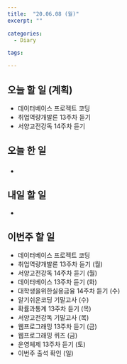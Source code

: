 ```yaml
---
title:  "20.06.08 (월)"
excerpt: ""

categories:
  - Diary

tags:

---
```


## 오늘 할 일 (계획)

- 데이터베이스 프로젝트 코딩
- 취업역량개발론 13주차 듣기
- 서양고전강독 14주차 듣기

## 오늘 한 일

- ##### 



## 내일 할 일

- 

## 이번주 할 일

- 데이터베이스 프로젝트 코딩
- 취업역량개발론 13주차 듣기 (월)
- 서양고전강독 14주차 듣기 (월)
- 데이터베이스 13주차 듣기 (화)
- 대학생을위한실용금융 14주차 듣기 (수)
- 알기쉬운코딩 기말고사 (수)
- 확률과통계 13주차 듣기 (목)
- 서양고전강독 기말고사 (목)
- 웹프로그래밍 13주차 듣기 (금)
- 웹프로그래밍 퀴즈 (금)
- 운영체제 13주차 듣기 (토)
- 이번주 출석 확인 (일)

